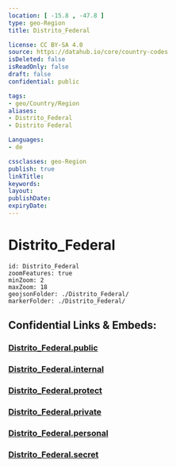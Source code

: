```yaml
---
location: [ -15.8 , -47.8 ] 
type: geo-Region
title: Distrito_Federal

license: CC BY-SA 4.0
source: https://datahub.io/core/country-codes
isDeleted: false
isReadOnly: false
draft: false
confidential: public

tags:
- geo/Country/Region
aliases:
- Distrito_Federal
- Distrito Federal

Languages:
- de

cssclasses: geo-Region
publish: true
linkTitle: 
keywords: 
layout: 
publishDate: 
expiryDate: 
---
```


# Distrito_Federal

```leaflet
id: Distrito_Federal
zoomFeatures: true 
minZoom: 2 
maxZoom: 18
geojsonFolder: ./Distrito_Federal/
markerFolder: ./Distrito_Federal/
```


## Confidential Links & Embeds: 

### [Distrito_Federal.public](/_public/\Earth\Continent\America~South\Brazil\states~BrazilDistrito_Federal.public.md) 

### [Distrito_Federal.internal](/_internal/\Earth\Continent\America~South\Brazil\states~BrazilDistrito_Federal.internal.md) 

### [Distrito_Federal.protect](/_protect/\Earth\Continent\America~South\Brazil\states~BrazilDistrito_Federal.protect.md) 

### [Distrito_Federal.private](/_private/\Earth\Continent\America~South\Brazil\states~BrazilDistrito_Federal.private.md) 

### [Distrito_Federal.personal](/_personal/\Earth\Continent\America~South\Brazil\states~BrazilDistrito_Federal.personal.md) 

### [Distrito_Federal.secret](/_secret/\Earth\Continent\America~South\Brazil\states~BrazilDistrito_Federal.secret.md)

